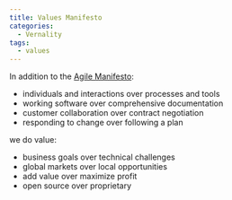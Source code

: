 ```yaml
---
title: Values Manifesto
categories: 
  - Vernality
tags:
  - values
---
```


In addition to the [Agile Manifesto](http://agilemanifesto.org): 

- individuals and interactions over processes and tools
- working software over comprehensive documentation
- customer collaboration over contract negotiation
- responding to change over following a plan

we do value: 

- business goals over technical challenges
- global markets over local opportunities
- add value over maximize profit
- open source over proprietary